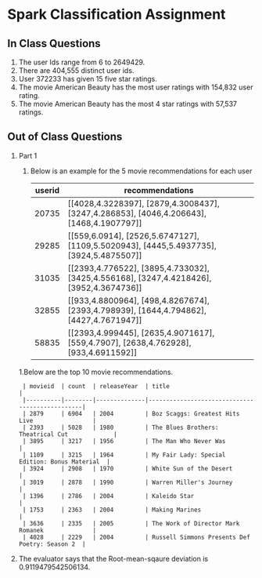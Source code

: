 # Spark Classification Assignment  

## In Class Questions
1. The user Ids range from 6 to 2649429.
1. There are 404,555 distinct user ids.
1. User 372233 has given 15 five star ratings.
1. The movie American Beauty has the most user ratings with 154,832 user rating.
1. The movie American Beauty has the most 4 star ratings with 57,537 ratings.


## Out of Class Questions

1. Part 1
   1. Below is an example for the 5 movie recommendations for each user

		| userid  | recommendations                                                                         |
		|---------|-----------------------------------------------------------------------------------------|
		| 20735   | [[4028,4.3228397], [2879,4.3008437], [3247,4.286853], [4046,4.206643], [1468,4.1907797]]|
		| 29285   | [[559,6.0914], [2526,5.6747127], [1109,5.5020943], [4445,5.4937735], [3924,5.4875507]]  |
		| 31035   | [[2393,4.776522], [3895,4.733032], [3425,4.556168], [3247,4.4218426], [3952,4.3674736]] |
		| 32855   | [[933,4.8800964], [498,4.8267674], [2393,4.798939], [1644,4.794862], [4427,4.7671947]]  |
		| 58835   | [[2393,4.999445], [2635,4.9071617], [559,4.7907], [2638,4.762928], [933,4.6911592]]     |

   1.Below are the top 10 movie recommendations. 

		| movieid  | count  | releaseYear  | title                                          |
		|----------|--------|--------------|------------------------------------------------|
		| 2879     | 6904   | 2004         | Boz Scaggs: Greatest Hits Live                 |
		| 2393     | 5028   | 1980         | The Blues Brothers: Theatrical Cut             |
		| 3895     | 3217   | 1956         | The Man Who Never Was                          |
		| 1109     | 3215   | 1964         | My Fair Lady: Special Edition: Bonus Material  |
		| 3924     | 2908   | 1970         | White Sun of the Desert                        |
		| 3019     | 2878   | 1990         | Warren Miller's Journey                        |
		| 1396     | 2786   | 2004         | Kaleido Star                                   |
		| 1753     | 2363   | 2004         | Making Marines                                 |
		| 3636     | 2335   | 2005         | The Work of Director Mark Romanek              |
		| 4028     | 2229   | 2004         | Russell Simmons Presents Def Poetry: Season 2  |

1. The evaluator says that the Root-mean-sqaure deviation is 0.9119479542506134.



